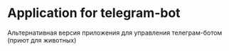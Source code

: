# Application for telegram-bot
Альтернативная версия приложения для управления телеграм-ботом (приют для животных)
